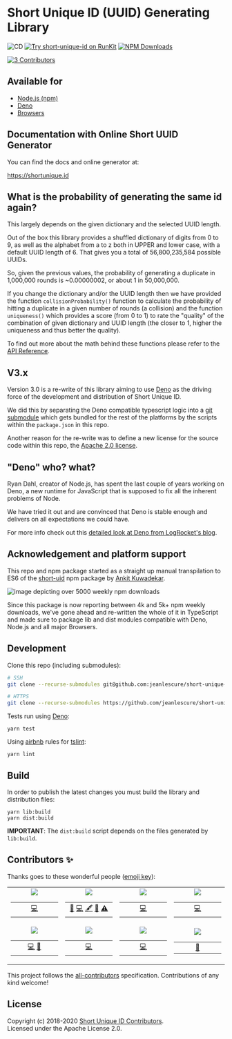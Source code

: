 # Short Unique ID (UUID) Generating Library
![CD](https://github.com/jeanlescure/short-unique-id/workflows/CD/badge.svg)
[![Try short-unique-id on RunKit](https://badge.runkitcdn.com/short-unique-id.svg)](https://npm.runkit.com/short-unique-id)
[![NPM Downloads](https://img.shields.io/npm/dt/short-unique-id.svg?maxAge=2592000)](https://npmjs.com/package/short-unique-id)

<!-- ALL-CONTRIBUTORS-BADGE:START - Do not remove or modify this section -->
[![3 Contributors](https://img.shields.io/badge/all_contributors-3-purple.svg?style=flat-square)](#contributors)
<!-- ALL-CONTRIBUTORS-BADGE:END -->

## Available for

- [Node.js (npm)](https://www.npmjs.com/package/short-unique-id)
- [Deno](https://deno.land/x/short_uuid/)
- [Browsers](https://www.jsdelivr.com/package/npm/short-unique-id?path=dist)

## Documentation with Online Short UUID Generator

You can find the docs and online generator at:

<a target="_blank" href="https://shortunique.id">https://shortunique.id</a>

## What is the probability of generating the same id again?

This largely depends on the given dictionary and the selected UUID length.

Out of the box this library provides a shuffled dictionary of digits from
0 to 9, as well as the alphabet from a to z both in UPPER and lower case,
with a default UUID length of 6. That gives you a total of 56,800,235,584
possible UUIDs.

So, given the previous values, the probability of generating a duplicate
in 1,000,000 rounds is ~0.00000002, or about 1 in 50,000,000.

If you change the dictionary and/or the UUID length then we have provided
the function `collisionProbability()` function to calculate the probability
of hitting a duplicate in a given number of rounds (a collision) and the
function `uniqueness()` which provides a score (from 0 to 1) to rate the 
"quality" of the combination of given dictionary and UUID length (the closer
to 1, higher the uniqueness and thus better the quality).

To find out more about the math behind these functions please refer to the
<a target="_blank" href="https://shortunique.id/classes/shortuniqueid.html#collisionprobability">API Reference</a>.


## V3.x

Version 3.0 is a re-write of this library aiming to use [Deno](https://deno.land/) as the driving
force of the development and distribution of Short Unique ID.

We did this by separating the Deno compatible typescript logic into a [git submodule](https://github.com/jeanlescure/short_uuid)
which gets bundled for the rest of the platforms by the scripts within the
`package.json` in this repo.

Another reason for the re-write was to define a new license for the source
code within this repo, the [Apache 2.0 license](http://www.apache.org/licenses/LICENSE-2.0.html).

## "Deno" who? what?

Ryan Dahl, creator of Node.js, has spent the last couple of years working
on Deno, a new runtime for JavaScript that is supposed to fix all the inherent
problems of Node.

We have tried it out and are convinced that Deno is stable enough and
delivers on all expectations we could have.

For more info check out this [detailed look at Deno from LogRocket's blog](https://blog.logrocket.com/what-is-deno/).

## Acknowledgement and platform support

This repo and npm package started as a straight up manual transpilation to ES6 of the [short-uid](https://github.com/serendipious/nodejs-short-uid) npm package by [Ankit Kuwadekar](https://github.com/serendipious/).

![image depicting over 5000 weekly npm downloads](https://raw.githubusercontent.com/jeanlescure/short-unique-id/master/assets/weekly-downloads.png)

Since this package is now reporting between 4k and 5k+ npm weekly downloads, we've gone ahead and re-written the whole of it in TypeScript and made sure to package lib and dist modules compatible with Deno, Node.js and all major Browsers.

## Development

Clone this repo (including submodules):

```sh
# SSH
git clone --recurse-submodules git@github.com:jeanlescure/short-unique-id.git

# HTTPS
git clone --recurse-submodules https://github.com/jeanlescure/short-unique-id.git
```

Tests run using [Deno](https://deno.land/std/testing/):

```
yarn test
```

Using [airbnb](https://github.com/airbnb/javascript/tree/master/packages/eslint-config-airbnb-base) rules for [tslint](https://palantir.github.io/tslint/):

```
yarn lint
```

## Build

In order to publish the latest changes you must build the library and distribution files:

```
yarn lib:build
yarn dist:build
```

**IMPORTANT**: The `dist:build` script depends on the files generated by `lib:build`.

## Contributors ✨

Thanks goes to these wonderful people ([emoji key](https://allcontributors.org/docs/en/emoji-key)):

<!-- ALL-CONTRIBUTORS-LIST:START - Do not remove or modify this section -->
<!-- prettier-ignore-start -->
<!-- markdownlint-disable -->
<table>
  <tr>
    <td align="center"><a href="https://github.com/serendipious"><img src="https://shortunique.id/assets/contributors/serendipious.svg" /></a><table><tbody><tr><td width="150" align="center"><a href="https://github.com/jeanlescure/short-unique-id/commits?author=serendipious" title="Code">💻</a></td></tr></tbody></table></td>
    <td align="center"><a href="https://jeanlescure.cr"><img src="https://shortunique.id/assets/contributors/jeanlescure.svg" /></a><table><tbody><tr><td width="150" align="center"><a href="#maintenance-jeanlescure" title="Maintenance">🚧</a> <a href="https://github.com/jeanlescure/short-unique-id/commits?author=jeanlescure" title="Code">💻</a> <a href="#content-jeanlescure" title="Content">🖋</a> <a href="https://github.com/jeanlescure/short-unique-id/commits?author=jeanlescure" title="Documentation">📖</a> <a href="https://github.com/jeanlescure/short-unique-id/commits?author=jeanlescure" title="Tests">⚠️</a></td></tr></tbody></table></td>
    <td align="center"><a href="https://dianalu.design"><img src="https://shortunique.id/assets/contributors/dilescure.svg" /></a><table><tbody><tr><td width="150" align="center"><a href="https://github.com/jeanlescure/short_uuid/commits?author=DiLescure" title="Code">💻</a></td></tr></tbody></table></td>
    <td align="center"><a href="https://github.com/EmerLM"><img src="https://shortunique.id/assets/contributors/emerlm.svg" /></a><table><tbody><tr><td width="150" align="center"><a href="https://github.com/jeanlescure/short_uuid/commits?author=EmerLM" title="Code">💻</a></td></tr></tbody></table></td>
    </tr>
    <tr>
    <td align="center"><a href="https://github.com/angelnath26"><img src="https://shortunique.id/assets/contributors/angelnath26.svg" /></a><table><tbody><tr><td width="150" align="center"><a href="https://github.com/jeanlescure/short_uuid/commits?author=angelnath26" title="Code">💻</a> <a href="https://github.com/jeanlescure/short_uuid/pulls?q=is%3Apr+reviewed-by%3Aangelnath26" title="Reviewed Pull Requests">👀</a></td></tr></tbody></table></td>
    <td align="center"><a href="https://twitter.com/jeffturcotte"><img src="https://shortunique.id/assets/contributors/jeffturcotte.svg" /></a><table><tbody><tr><td width="150" align="center"><a href="https://github.com/jeanlescure/short-unique-id/commits?author=jeffturcotte" title="Code">💻</a></td></tr></tbody></table></td>
    <td align="center"><a href="https://github.com/neversun"><img src="https://shortunique.id/assets/contributors/neversun.svg" /></a><table><tbody><tr><td width="150" align="center"><a href="https://github.com/jeanlescure/short-unique-id/commits?author=neversun" title="Code">💻</a></td></tr></tbody></table></td>
    <td align="center"><a href="https://github.com/ekelvin"><img src="https://shortunique.id/assets/contributors/ekelvin.svg" /></a><table><tbody><tr><td width="150" align="center"><a href="https://github.com/jeanlescure/short-unique-id/issues/19" title="Ideas, Planning, & Feedback">🤔</a></td></tr></tbody></table></td>
  </tr>
</table>

<!-- markdownlint-enable -->
<!-- prettier-ignore-end -->
<!-- ALL-CONTRIBUTORS-LIST:END -->

This project follows the [all-contributors](https://github.com/all-contributors/all-contributors) specification. Contributions of any kind welcome!

## License

Copyright (c) 2018-2020 [Short Unique ID Contributors](https://github.com/jeanlescure/short-unique-id/graphs/contributors).<br/>
Licensed under the Apache License 2.0.